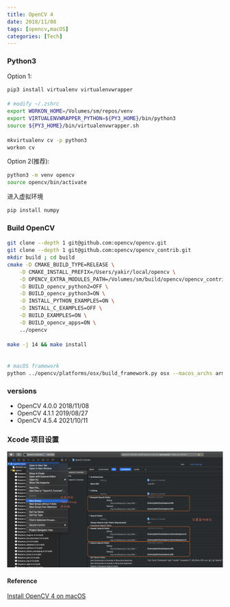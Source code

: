 ```yaml
---
title: OpenCV 4
date: 2018/11/08
tags: [opencv,macOS]
categories: [Tech]
---
```



### Python3

Option 1:

```bash
pip3 install virtualenv virtualenvwrapper

# modify ~/.zshrc
export WORKON_HOME=/Volumes/sm/repos/venv
export VIRTUALENVWRAPPER_PYTHON=${PY3_HOME}/bin/python3
source ${PY3_HOME}/bin/virtualenvwrapper.sh

mkvirtualenv cv -p python3
workon cv
```

Option 2(推荐):

```bash
python3 -m venv opencv
source opencv/bin/activate
```

进入虚拟环境

```bash
pip install numpy
```

### Build OpenCV

```bash
git clone --depth 1 git@github.com:opencv/opencv.git
git clone --depth 1 git@github.com:opencv/opencv_contrib.git
mkdir build ; cd build
cmake -D CMAKE_BUILD_TYPE=RELEASE \
    -D CMAKE_INSTALL_PREFIX=/Users/yakir/local/opencv \
    -D OPENCV_EXTRA_MODULES_PATH=/Volumes/sm/build/opencv/opencv_contrib/modules \
    -D BUILD_opencv_python2=OFF \
    -D BUILD_opencv_python3=ON \
    -D INSTALL_PYTHON_EXAMPLES=ON \
    -D INSTALL_C_EXAMPLES=OFF \
    -D BUILD_EXAMPLES=ON \
    -D BUILD_opencv_apps=ON \
    ../opencv

make -j 14 && make install


# macOS framework
python ../opencv/platforms/osx/build_framework.py osx --macos_archs arm64
```

### versions

+ OpenCV 4.0.0 2018/11/08
+ OpenCV 4.1.1 2019/08/27
+ OpenCV 4.5.4 2021/10/11

### Xcode 项目设置

![xcode-opencv项目](/imgs/opencv-xcode.png)

#### Reference

[Install OpenCV 4 on macOS](https://www.pyimagesearch.com/2018/08/17/install-opencv-4-on-macos/)
